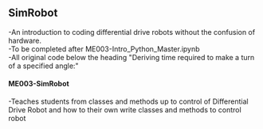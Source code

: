 ## SimRobot 
-An introduction to coding differential drive robots without the confusion of hardware. <br>
-To be completed after ME003-Intro_Python_Master.ipynb<br>
-All original code below the heading "Deriving time required to make a turn of a specified angle:"<br>

#### ME003-SimRobot
-Teaches students from classes and methods up to control of Differential Drive Robot and how to their own write classes and methods to control robot
